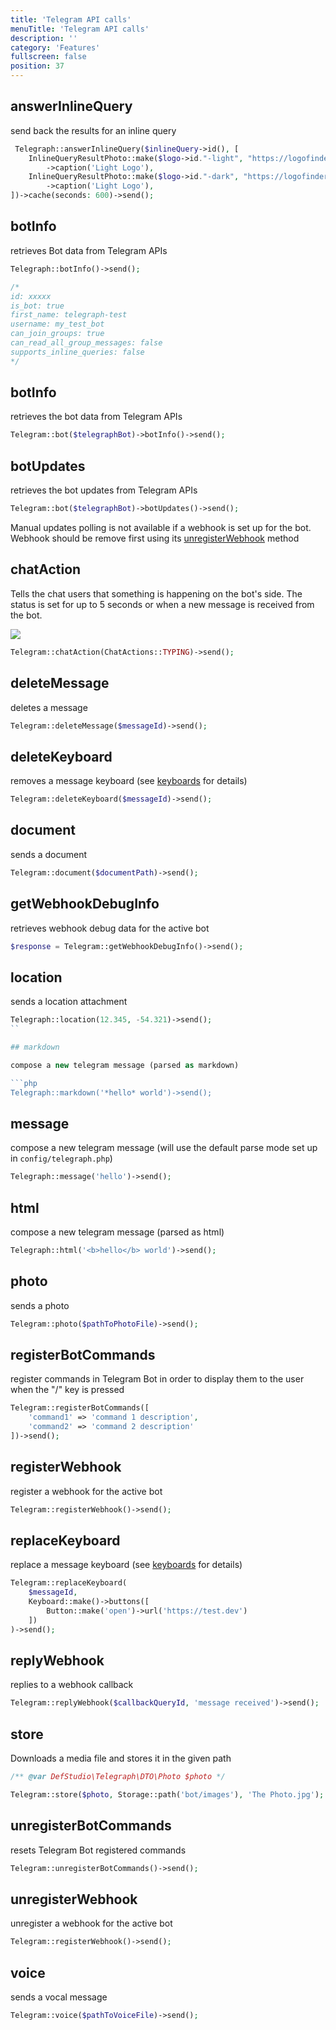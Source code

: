 ```yaml
---
title: 'Telegram API calls'
menuTitle: 'Telegram API calls'
description: ''
category: 'Features'
fullscreen: false 
position: 37
---
```



## answerInlineQuery

send back the results for an inline query

```php
 Telegraph::answerInlineQuery($inlineQuery->id(), [
    InlineQueryResultPhoto::make($logo->id."-light", "https://logofinder.dev/$logo->id/light.jpg", "https://logofinder.dev/$logo->id/light/thumb.jpg")
        ->caption('Light Logo'),
    InlineQueryResultPhoto::make($logo->id."-dark", "https://logofinder.dev/$logo->id/dark.jpg", "https://logofinder.dev/$logo->id/dark/thumb.jpg")
        ->caption('Light Logo'),
])->cache(seconds: 600)->send();
```

## botInfo

retrieves Bot data from Telegram APIs

```php
Telegraph::botInfo()->send();

/*
id: xxxxx
is_bot: true
first_name: telegraph-test
username: my_test_bot
can_join_groups: true
can_read_all_group_messages: false
supports_inline_queries: false
*/
```

## botInfo

retrieves the bot data from Telegram APIs

```php
Telegram::bot($telegraphBot)->botInfo()->send();
```

## botUpdates

retrieves the bot updates from Telegram APIs

```php
Telegram::bot($telegraphBot)->botUpdates()->send();
```

<alert type="alert">Manual updates polling is not available if a webhook is set up for the bot. Webhook should be remove first using its [unregisterWebhook](webhooks/deleting-webhooks) method</alert>

## chatAction

Tells the chat users that something is happening on the bot's side. The status is set for up to 5 seconds or when a new message is received from the bot.

<img src="screenshots/chat-action.png" />

```php
Telegram::chatAction(ChatActions::TYPING)->send();
```

## deleteMessage

deletes a message

```php
Telegram::deleteMessage($messageId)->send();
```

## deleteKeyboard

removes a message keyboard (see [keyboards](features/keyboards) for details)

```php
Telegram::deleteKeyboard($messageId)->send();
```

## document

sends a document

```php
Telegram::document($documentPath)->send();
```

## getWebhookDebugInfo

retrieves webhook debug data for the active bot

```php
$response = Telegram::getWebhookDebugInfo()->send();
```

## location

sends a location attachment

```php
Telegraph::location(12.345, -54.321)->send();
``

## markdown

compose a new telegram message (parsed as markdown)

```php
Telegraph::markdown('*hello* world')->send();
```

## message

compose a new telegram message (will use the default parse mode set up in `config/telegraph.php`)

```php
Telegraph::message('hello')->send();
```

## html

compose a new telegram message (parsed as html)

```php
Telegraph::html('<b>hello</b> world')->send();
```

## photo

sends a photo

```php
Telegram::photo($pathToPhotoFile)->send();
```

## registerBotCommands

register commands in Telegram Bot in order to display them to the user when the "/" key is pressed

```php
Telegram::registerBotCommands([
    'command1' => 'command 1 description',
    'command2' => 'command 2 description'
])->send();
```

## registerWebhook

register a webhook for the active bot

```php
Telegram::registerWebhook()->send();
```

## replaceKeyboard

replace a message keyboard (see [keyboards](features/keyboards) for details)

```php
Telegram::replaceKeyboard(
    $messageId, 
    Keyboard::make()->buttons([
        Button::make('open')->url('https://test.dev')
    ])
)->send();
```

## replyWebhook

replies to a webhook callback

```php
Telegram::replyWebhook($callbackQueryId, 'message received')->send();
```

## store

Downloads a media file and stores it in the given path

```php
/** @var DefStudio\Telegraph\DTO\Photo $photo */

Telegram::store($photo, Storage::path('bot/images'), 'The Photo.jpg');
```

## unregisterBotCommands

resets Telegram Bot registered commands

```php
Telegram::unregisterBotCommands()->send();
```

## unregisterWebhook

unregister a webhook for the active bot

```php
Telegram::registerWebhook()->send();
```

## voice

sends a vocal message

```php
Telegram::voice($pathToVoiceFile)->send();
```



